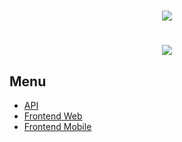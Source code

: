 <h1 align="center">
    <img src="./web/src/images/logo.svg" />
</h1>

<h1 align="center">
    <img src="./web/src/images/merchan.png" />
</h1>

## Menu
- [API](https://github.com/yants95/nlw03/tree/master/web)
- [Frontend Web](https://github.com/yants95/nlw03/tree/master/web)
- [Frontend Mobile](https://github.com/yants95/nlw03/tree/master/web)
